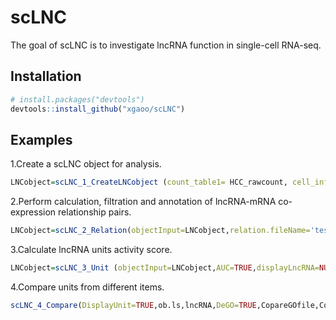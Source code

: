 
<!-- README.md is generated from README.Rmd. Please edit that file -->

# scLNC

<!-- badges: start -->
<!-- badges: end -->

The goal of scLNC is to investigate lncRNA function in single-cell
RNA-seq.

## Installation

``` r
# install.packages("devtools")
devtools::install_github("xgaoo/scLNC")
```

## Examples

1.Create a scLNC object for analysis.

``` r
LNCobject=scLNC_1_CreateLNCobject (count_table1= HCC_rawcount, cell_info1= HCC_cellinfo)
```

2.Perform calculation, filtration and annotation of lncRNA-mRNA
co-expression relationship pairs.

``` r
LNCobject=scLNC_2_Relation(objectInput=LNCobject,relation.fileName='test',pairs.filter=TRUE,corcut=0.6,anno.pairs=TRUE)
```

3.Calculate lncRNA units activity score.

``` r
LNCobject=scLNC_3_Unit (objectInput=LNCobject,AUC=TRUE,displayLncRNA=NULL,DEAUC=TRUE,item.add=NULL,DEitem='majorCluster')
```

4.Compare units from different items.

``` r
scLNC_4_Compare(DisplayUnit=TRUE,ob.ls,lncRNA,DeGO=TRUE,CopareGOfile,CopareGeneList)
```
